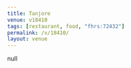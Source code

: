 ```yaml
---
title: Tanjore
venue: v18410
tags: [restaurant, food, "fhrs:72432"]
permalink: /v/18410/
layout: venue
---
```

null
